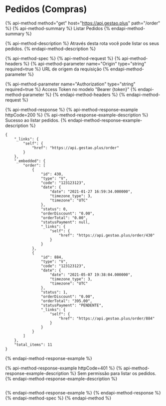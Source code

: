 # Pedidos \(Compras\)

{% api-method method="get" host="https://api.gestao.plus" path="/order" %}
{% api-method-summary %}
Listar Pedidos
{% endapi-method-summary %}

{% api-method-description %}
Através desta rota você pode listar os seus pedidos.
{% endapi-method-description %}

{% api-method-spec %}
{% api-method-request %}
{% api-method-headers %}
{% api-method-parameter name="Origin" type="string" required=true %}
URL de origem da requisição
{% endapi-method-parameter %}

{% api-method-parameter name="Authorization" type="string" required=true %}
Access Token no modelo "Bearer {token}"
{% endapi-method-parameter %}
{% endapi-method-headers %}
{% endapi-method-request %}

{% api-method-response %}
{% api-method-response-example httpCode=200 %}
{% api-method-response-example-description %}
Sucesso ao listar pedidos.
{% endapi-method-response-example-description %}

```text
{
    "_links": {
        "self": {
            "href": "https://api.gestao.plus/order"
        }
    },
    "_embedded": {
        "order": [
            {
                "id": 430,
                "type": "V",
                "code": "123123123",
                "date": {
                    "date": "2021-01-27 16:59:34.000000",
                    "timezone_type": 3,
                    "timezone": "UTC"
                },
                "status": 0,
                "orderDiscount": "0.00",
                "orderTotal": "0.00",
                "statusPayment": null,
                "_links": {
                    "self": {
                        "href": "https://api.gestao.plus/order/430"
                    }
                }
            },
            {
                "id": 884,
                "type": "V",
                "code": "123123123",
                "date": {
                    "date": "2021-05-07 19:38:04.000000",
                    "timezone_type": 3,
                    "timezone": "UTC"
                },
                "status": 1,
                "orderDiscount": "0.00",
                "orderTotal": "395.00",
                "statusPayment": "PENDENTE",
                "_links": {
                    "self": {
                        "href": "https://api.gestao.plus/order/884"
                    }
                }
            }
        ]
    },
    "total_items": 11
}
```
{% endapi-method-response-example %}

{% api-method-response-example httpCode=401 %}
{% api-method-response-example-description %}
Sem permissão para listar os pedidos.
{% endapi-method-response-example-description %}

```text

```
{% endapi-method-response-example %}
{% endapi-method-response %}
{% endapi-method-spec %}
{% endapi-method %}


